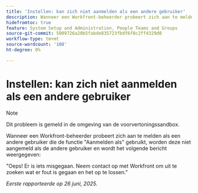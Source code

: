 ```yaml
---
title: 'Instellen: kan zich niet aanmelden als een andere gebruiker'
description: Wanneer een Workfront-beheerder probeert zich aan te melden als een andere gebruiker die de functie Aanmelden als gebruikt, worden deze niet als de andere gebruiker aangemeld en wordt een foutbericht weergegeven.
hidefromtoc: true
feature: System Setup and Administration, People Teams and Groups
source-git-commit: 5009726a20b5fabde835723fbdf6f8c2ff4329d0
workflow-type: tm+mt
source-wordcount: '108'
ht-degree: 0%

---
```



# Instellen: kan zich niet aanmelden als een andere gebruiker

>[!NOTE]
>
>Dit probleem is gemeld in de omgeving van de voorvertoningssandbox.

Wanneer een Workfront-beheerder probeert zich aan te melden als een andere gebruiker die de functie &quot;Aanmelden als&quot; gebruikt, worden deze niet aangemeld als de andere gebruiker en wordt het volgende bericht weergegeven:

&quot;Oeps! Er is iets misgegaan. Neem contact op met Workfront om uit te zoeken wat er fout is gegaan en het op te lossen.&quot;

_Eerste rapporteerde op 26 juni, 2025._
